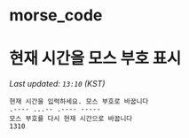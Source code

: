 # morse_code
# 현재 시간을 모스 부호 표시
<!-- MORSE_TIME_START -->
_Last updated: `13:10` (KST)_

```
현재 시간을 입력하세요. 모스 부호로 바꿉니다
.---- ...-- .---- -----
모스 부호를 다시 현재 시간으로 바꿉니다
1310
```
<!-- MORSE_TIME_END -->

